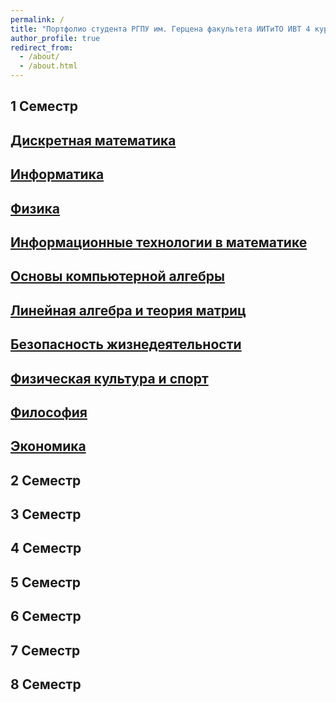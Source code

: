 ```yaml
---
permalink: /
title: "Портфолио студента РГПУ им. Герцена факультета ИИТиТО ИВТ 4 курс"
author_profile: true
redirect_from: 
  - /about/
  - /about.html
---
```


## 1 Семестр
[Дискретная математика](https://disk.yandex.ru/d/-2Mo8HoDQZhvwQ)
------
[Информатика](https://disk.yandex.ru/d/gyJLBHg7l2OJKQ)
------
[Физика](https://disk.yandex.ru/d/-j3wE9-00h-w6A)
------
[Информационные технологии в математике](https://disk.yandex.ru/d/MzNR_3vbPz014g)
------
[Основы компьютерной алгебры](https://disk.yandex.ru/d/kWbW1lQxgSSGgg)
------
[Линейная алгебра и теория матриц](https://disk.yandex.ru/d/_b3tZyytqH4fnA)
------
[Безопасность жизнедеятельности](https://disk.yandex.ru/d/LiGwRUCa6KWSqg)
------
[Физическая культура и спорт](https://disk.yandex.ru/d/rRF6nnHyPCD6lA)
------
[Философия](https://disk.yandex.ru/d/ce5oxjpmX8dWPw)
------
[Экономика](https://disk.yandex.ru/d/d60zko2LD1sqsA)
------
## 2 Семестр
[]()
[]()
[]()
[]()
[]()
[]()
## 3 Семестр

## 4 Семестр

## 5 Семестр

## 6 Семестр

## 7 Семестр

## 8 Семестр
